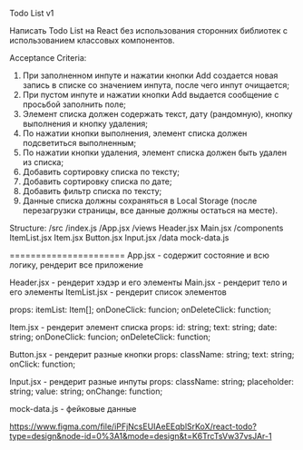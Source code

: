 Todo List v1

Написать Todo List на React без использования сторонних библиотек с использованием классовых компонентов.

Acceptance Criteria:

1. При заполненном инпуте и нажатии кнопки Add создается новая запись в списке со значением инпута, после чего инпут очищается;
2. При пустом инпуте и нажатии кнопки Add выдается сообщение с просьбой заполнить поле;
3. Элемент списка должен содержать текст, дату (рандомную), кнопку выполнения и кнопку удаления;
4. По нажатии кнопки выполнения, элемент списка должен подсветиться выполненным;
5. По нажатии кнопки удаления, элемент списка должен быть удален из списка;
6. Добавить сортировку списка по тексту;
7. Добавить сортировку списка по дате;
8. Добавить фильтр списка по тексту;
9. Данные списка должны сохраняться в Local Storage (после перезагрузки страницы, все данные должны остаться на месте).

Structure:
/src
/index.js
/App.jsx
/views
Header.jsx
Main.jsx
/components
ItemList.jsx
Item.jsx
Button.jsx
Input.jsx
/data
mock-data.js

======================
App.jsx - содержит состояние и всю логику, рендерит все приложение

Header.jsx - рендерит хэдэр и его элементы
Main.jsx - рендерит тело и его элементы
ItemList.jsx - рендерит список элементов

props:
itemList: Item[];
onDoneClick: funcion;
onDeleteClick: function;

Item.jsx - рендерит элемент списка
props:
id: string;
text: string;
date: string;
onDoneClick: funcion;
onDeleteClick: function;

Button.jsx - рендерит разные кнопки
props:
className: string;
text: string;
onClick: function;

Input.jsx - рендерит разные инпуты
props:
className: string;
placeholder: string;
value: string;
onChange: function;

mock-data.js - фейковые данные

<!-- ^^^ ЗАМЕТКИ ^^^ -->

https://www.figma.com/file/iPFjNcsEUIAeEEqblSrKoX/react-todo?type=design&node-id=0%3A1&mode=design&t=K6TrcTsVw37vsJAr-1

